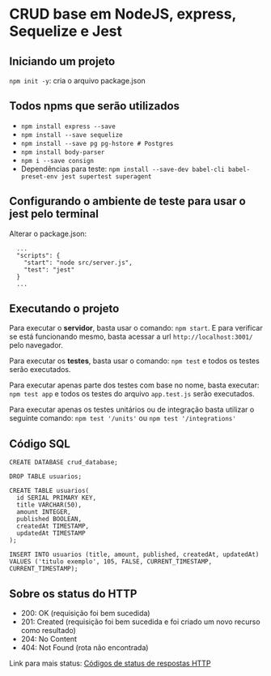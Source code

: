 # CRUD base em NodeJS, express, Sequelize e Jest

## Iniciando um projeto

 `npm init -y`: cria o arquivo package.json

## Todos npms que serão utilizados

- ``npm install express --save``
- ``npm install --save sequelize``
- ``npm install --save pg pg-hstore # Postgres``
- ``npm install body-parser``
- ``npm i --save consign``
- Dependências para teste: ``npm install --save-dev babel-cli babel-preset-env jest supertest superagent``

## Configurando o ambiente de teste para usar o jest pelo terminal

Alterar o package.json:

```{json}
  ...
  "scripts": {
    "start": "node src/server.js",
    "test": "jest"
  }
  ...
```

## Executando o projeto

Para executar o **servidor**, basta usar o comando: ``npm start``. E para verificar se está funcionando mesmo, basta acessar a url ``http://localhost:3001/`` pelo navegador.

Para executar os **testes**, basta usar o comando: ``npm test`` e todos os testes serão executados.

Para executar apenas parte dos testes com base no nome, basta executar: ``npm test app`` e todos os testes do arquivo `app.test.js` serão executados.

Para executar apenas os testes unitários ou de integração basta utilizar o seguinte comando: `npm test '/units'` ou `npm test '/integrations'`

## Código SQL

```{SQL}
CREATE DATABASE crud_database;

DROP TABLE usuarios;

CREATE TABLE usuarios(
  id SERIAL PRIMARY KEY,
  title VARCHAR(50),
  amount INTEGER,
  published BOOLEAN,
  createdAt TIMESTAMP,
  updatedAt TIMESTAMP
);

INSERT INTO usuarios (title, amount, published, createdAt, updatedAt) VALUES ('titulo exemplo', 105, FALSE, CURRENT_TIMESTAMP, CURRENT_TIMESTAMP);
```

## Sobre os status do HTTP

- 200: OK (requisição foi bem sucedida)
- 201: Created (requisição foi bem sucedida e foi criado um novo recurso como resultado)
- 204: No Content
- 404: Not Found (rota não encontrada)

Link para mais status: [Códigos de status de respostas HTTP](https://developer.mozilla.org/pt-BR/docs/Web/HTTP/Status)
